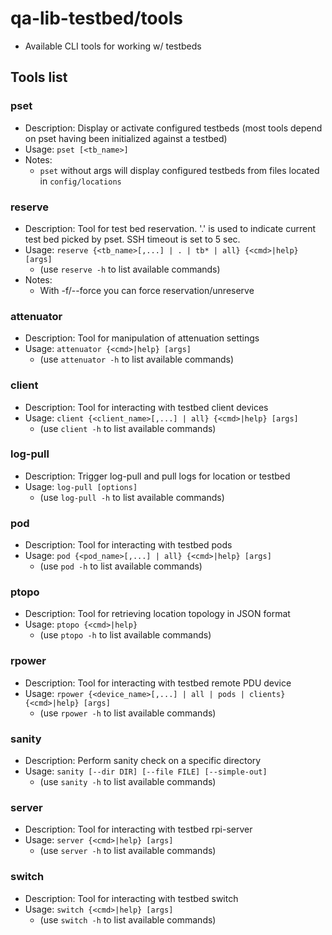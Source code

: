 # qa-lib-testbed/tools

- Available CLI tools for working w/ testbeds

## Tools list

### pset

- Description: Display or activate configured testbeds (most tools depend on
  pset having been initialized against a testbed)
- Usage: `pset [<tb_name>]`
- Notes:
  - `pset` without args will display configured testbeds from files located in
    `config/locations`

### reserve

- Description: Tool for test bed reservation. '.' is used to indicate current
  test bed picked by pset. SSH timeout is set to 5 sec.
- Usage: `reserve {<tb_name>[,...] | . | tb* | all} {<cmd>|help} [args]`
  - (use `reserve -h` to list available commands)
- Notes:
  - With -f/--force you can force reservation/unreserve

### attenuator

- Description: Tool for manipulation of attenuation settings
- Usage: `attenuator {<cmd>|help} [args]`
  - (use `attenuator -h` to list available commands)

### client

- Description: Tool for interacting with testbed client devices
- Usage: `client {<client_name>[,...] | all} {<cmd>|help} [args]`
  - (use `client -h` to list available commands)

### log-pull

- Description: Trigger log-pull and pull logs for location or testbed
- Usage: `log-pull [options]`
  - (use `log-pull -h` to list available commands)

### pod

- Description: Tool for interacting with testbed pods
- Usage: `pod {<pod_name>[,...] | all} {<cmd>|help} [args]`
  - (use `pod -h` to list available commands)

### ptopo

- Description: Tool for retrieving location topology in JSON format
- Usage: `ptopo {<cmd>|help}`
  - (use `ptopo -h` to list available commands)

### rpower

- Description: Tool for interacting with testbed remote PDU device
- Usage: `rpower {<device_name>[,...] | all | pods | clients} {<cmd>|help} [args]`
  - (use `rpower -h` to list available commands)

### sanity

- Description: Perform sanity check on a specific directory
- Usage: `sanity [--dir DIR] [--file FILE] [--simple-out]`
  - (use `sanity -h` to list available commands)

### server

- Description: Tool for interacting with testbed rpi-server
- Usage: `server {<cmd>|help} [args]`
  - (use `server -h` to list available commands)

### switch

- Description: Tool for interacting with testbed switch
- Usage: `switch {<cmd>|help} [args]`
  - (use `switch -h` to list available commands)
